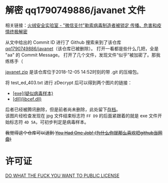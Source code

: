 # 解密 qq1790749886/javanet 文件

相关链接：[火绒安全实验室 - "微信支付"勒索病毒制造者被锁定 传播、危害和疫情终极解密](https://zhuanlan.zhihu.com/p/51583192)

从文中给出的 Commit ID 进行了 Github 搜索来到了该仓库 [qq1790749886/javanet](https://github.com/qq1790749886/javanet)（该仓库已被删除）。
打开一看都是些什么几把，全是 "aa" 的 Commit Message。
打开了几个文件，发现文件“似乎”被加密了。那我练练手（

[javanet.zip](/javanet.zip) 是该仓库位于2018-12-05 14:52时刻的带 .git 的压缩包。

将 test_ed_403.txt 进行 zDecrypt 后可以得到两个图片的链接：
- [\[exe\](疑似病毒样本)](http://r.photo.store.qq.com/psb?/V11qYOpE2pevVa/ZVQb4ku57Vu9D*s16F.kIE3F4BN.8oN4wo8i1Njxnvs!/r/dFQBAAAAAAAA)
- [\[dll\](libcef.dll)](http://r.photo.store.qq.com/psb?/V11qYOpE2pevVa/NIGexUTTQqLwqz3yrQ*I6OwKOUh4ntdZHHi8xoQqNbQ!/r/dFIBAAAAAAAA)

后者已经被腾讯删除，但是前者尚未删除，此处留下[存档](/psb.jpg)。  
该图片经检查发现在 jpg 文件结束标志符 `FF D9` 的后面紧跟着的就是 exe 文件开始标志符 `4D 5A`，可初步判定是病毒样本。

~~我觉得这个仓库可以送到 [You Had One Job! (为什么你就那么喜欢把github当网盘)](https://github.com/You-Had-One-Job)~~

# 许可证

[DO WHAT THE FUCK YOU WANT TO PUBLIC LICENSE](/LICENSE)